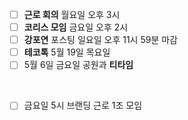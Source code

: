 - [ ] **근로 회의** 월요일 오후 3시 
- [ ] **코리스 모임** 금요일 오후 2시
- [ ] **강포연** 포스팅 일요일 오후 11시 59분 마감
- [ ] **테코톡** 5월 19일 목요일
- [ ] 5월 6일 금요일 공원과 **티타임** 

<br>

- [ ] 금요일 5시 브랜딩 근로 1조 모임
